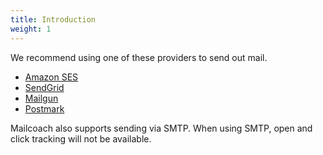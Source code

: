 ```yaml
---
title: Introduction
weight: 1
---
```


We recommend using one of these providers to send out mail.

- [Amazon SES](/docs/self-hosted/v7/configuring-mail-providers/amazon-ses)
- [SendGrid](/docs/self-hosted/v7/configuring-mail-providers/sendgrid)
- [Mailgun](/docs/self-hosted/v7/configuring-mail-providers/mailgun)
- [Postmark](/docs/self-hosted/v7/configuring-mail-providers/postmark)

Mailcoach also supports sending via SMTP. When using SMTP, open and click tracking will not be available.
